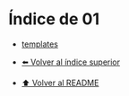 # Índice de 01

- [templates](./templates/Index.md)

- [⬅️ Volver al índice superior](../Index.md)
- [⬆️ Volver al README](/README.md)
